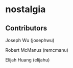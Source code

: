 # nostalgia

## Contributors

Joseph Wu (josephwu)

Robert McManus (remcmanu)

Elijah Huang  (elijahu)
